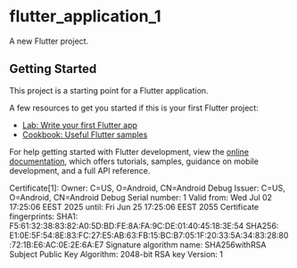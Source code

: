 # flutter_application_1

A new Flutter project.

## Getting Started

This project is a starting point for a Flutter application.

A few resources to get you started if this is your first Flutter project:

- [Lab: Write your first Flutter app](https://docs.flutter.dev/get-started/codelab)
- [Cookbook: Useful Flutter samples](https://docs.flutter.dev/cookbook)

For help getting started with Flutter development, view the
[online documentation](https://docs.flutter.dev/), which offers tutorials,
samples, guidance on mobile development, and a full API reference.


Certificate[1]:
Owner: C=US, O=Android, CN=Android Debug
Issuer: C=US, O=Android, CN=Android Debug
Serial number: 1
Valid from: Wed Jul 02 17:25:06 EEST 2025 until: Fri Jun 25 17:25:06 EEST 2055
Certificate fingerprints:
         SHA1: F5:61:32:38:83:82:A0:5D:BD:FE:8A:FA:9C:DE:01:40:45:18:3E:54
         SHA256: E1:0E:5F:54:8E:83:FC:27:E5:AB:63:FB:15:BC:B7:05:1F:20:33:5A:34:83:28:80:72:1B:E6:AC:0E:2E:6A:E7
Signature algorithm name: SHA256withRSA
Subject Public Key Algorithm: 2048-bit RSA key
Version: 1
